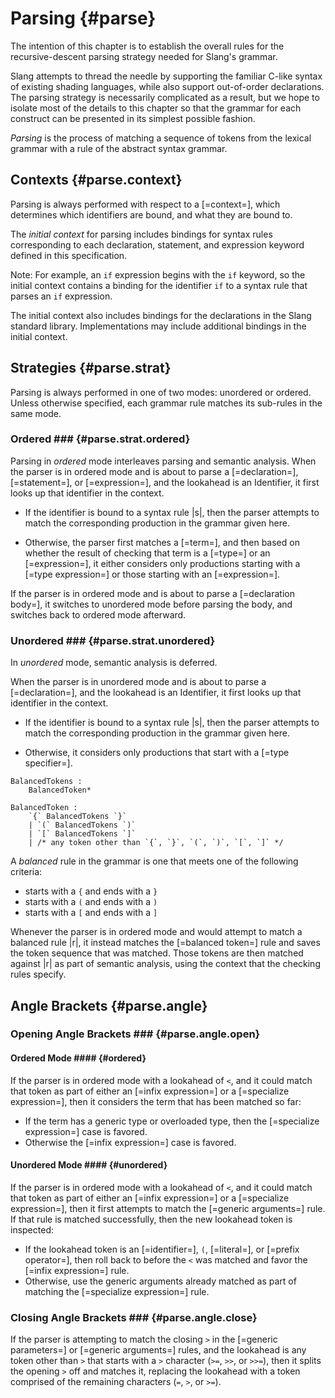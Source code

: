 Parsing {#parse}
=======

<div class=issue>
The intention of this chapter is to establish the overall rules for the recursive-descent parsing strategy needed for Slang's grammar.

Slang attempts to thread the needle by supporting the familiar C-like syntax of existing shading languages, while also support out-of-order declarations.
The parsing strategy is necessarily complicated as a result, but we hope to isolate most of the details to this chapter so that the grammar for each construct can be presented in its simplest possible fashion.
</div>

<dfn>Parsing</dfn> is the process of matching a sequence of tokens from the lexical grammar with a rule of the abstract syntax grammar.

Contexts {#parse.context}
--------

Parsing is always performed with respect to a [=context=], which determines which identifiers are bound, and what they are bound to.

The <dfn>initial context</dfn> for parsing includes bindings for syntax rules corresponding to each declaration, statement, and expression keyword defined in this specification.

Note: For example, an `if` expression begins with the `if` keyword, so the initial context contains a binding for the identifier `if` to a syntax rule that parses an `if` expression. 

The initial context also includes bindings for the declarations in the Slang standard library.
Implementations may include additional bindings in the initial context.


Strategies {#parse.strat}
----------

Parsing is always performed in one of two modes: unordered or ordered.
Unless otherwise specified, each grammar rule matches its sub-rules in the same mode.

### Ordered ### {#parse.strat.ordered}

Parsing in <dfn>ordered</dfn> mode interleaves parsing and semantic analysis.
When the parser is in ordered mode and is about to parse a [=declaration=], [=statement=], or [=expression=], and the lookahead is an Identifier, it first looks up that identifier in the context.


* If the identifier is bound to a syntax rule |s|, then the parser attempts to match the corresponding production in the grammar given here.

* Otherwise, the parser first matches a [=term=], and then based on whether the result of checking that term is a [=type=] or an [=expression=], it either considers only productions starting with a [=type expression=] or those starting with an [=expression=].

If the parser is in ordered mode and is about to parse a [=declaration body=], it switches to unordered mode before parsing the body, and switches back to ordered mode afterward.

### Unordered ### {#parse.strat.unordered}

In <dfn>unordered</dfn> mode, semantic analysis is deferred.

When the parser is in unordered mode and is about to parse a [=declaration=], and the lookahead is an Identifier, it first looks up that identifier in the context.

* If the identifier is bound to a syntax rule |s|, then the parser attempts to match the corresponding production in the grammar given here.

* Otherwise, it considers only productions that start with a [=type specifier=].

    
```.syntax
BalancedTokens :
    BalancedToken*

BalancedToken :
    `{` BalancedTokens `}`
    | `(` BalancedTokens `)`
    | `[` BalancedTokens `]`
    | /* any token other than `{`, `}`, `(`, `)`, `[`, `]` */
```

A <dfn>balanced</dfn> rule in the grammar is one that meets one of the following criteria:

* starts with a `{` and ends with a `}`
* starts with a `(` and ends with a `)`
* starts with a `[` and ends with a `]`


Whenever the parser is in ordered mode and would attempt to match a balanced rule |r|, it instead matches the [=balanced token=] rule and saves the token sequence that was matched.
Those tokens are then matched against |r| as part of semantic analysis, using the context that the checking rules specify.

Angle Brackets {#parse.angle}
--------------

### Opening Angle Brackets ### {#parse.angle.open}

#### Ordered Mode #### {#ordered}

If the parser is in ordered mode with a lookahead of `<`, and it could match that token as part of either an [=infix expression=] or a [=specialize expression=], then it considers the term that has been matched so far:

* If the term has a generic type or overloaded type, then the [=specialize expression=] case is favored.
* Otherwise the [=infix expression=] case is favored.


#### Unordered Mode #### {#unordered}

If the parser is in ordered mode with a lookahead of `<`, and it could match that token as part of either an  [=infix expression=] or a [=specialize expression=], then it first attempts to match the [=generic arguments=] rule. If that rule is matched successfully, then the new lookahead token is inspected:


* If the lookahead token is an [=identifier=], `(`, [=literal=], or [=prefix operator=], then roll back to before the `<` was matched and favor the  [=infix expression=] rule.
* Otherwise, use the generic arguments already matched as part of matching the [=specialize expression=] rule.


### Closing Angle Brackets ### {#parse.angle.close}

If the parser is attempting to match the closing `>` in the [=generic parameters=] or [=generic arguments=] rules, and the lookahead is any token other than `>` that starts with a `>` character (`>=`, `>>`, or `>>=`), then it splits the opening `>` off and matches it, replacing the lookahead with a token comprised of the remaining characters (`=`, `>`, or `>=`).
